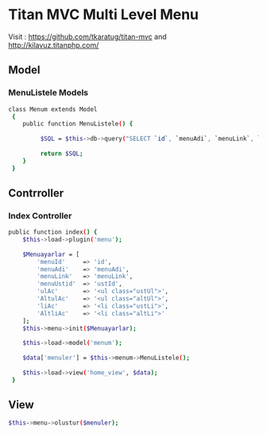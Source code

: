 # Titan MVC Multi Level Menu

Visit : https://github.com/tkaratug/titan-mvc and http://kilavuz.titanphp.com/

## Model

###	MenuListele Models	
```bash
class Menum extends Model
 {
    public function MenuListele() {
		
         $SQL = $this->db->query("SELECT `id`, `menuAdi`, `menuLink`, `ustId`, `sirasi` FROM `menuler` ORDER BY ustId, sirasi, menuAdi")->results('array');
		 
		 return $SQL;
    }
 }
```
## Contrroller

### Index Controller
```bash
public function index() {
	$this->load->plugin('menu');
	
	$Menuayarlar = [
		'menuId'     => 'id',
		'menuAdi'    => 'menuAdi',
		'menuLink'   => 'menuLink',
		'menuUstid'  => 'ustId',
		'ulAc' 		 => '<ul class="ustUl">',
		'AltulAc' 	 => '<ul class="altUl">',
		'liAc' 		 => '<li class="ustLi">',
		'AltliAc' 	 => '<li class="altLi">'
	];
	$this->menu->init($Menuayarlar);
	
	$this->load->model('menum');
	
	$data['menuler'] = $this->menum->MenuListele();
	
	$this->load->view('home_view', $data);
 }
```

## View
```bash
$this->menu->olustur($menuler);
```
